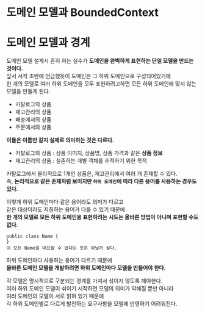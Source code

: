 도메인 모델과 BoundedContext     
==============================    
# 도메인 모델과 경계     
도메인 모델 설계시 흔히 하는 실수가 **도메인을 완벽하게 표현하는 단일 모델을 만드는 것이다.**     
앞서 서적 초반에 언급했듯이 도메인은 그 하위 도메인으로 구성되어있기에      
한 개의 모델로 여러 하위 도메인을 모두 표현하려고하면 모든 하위 도메인에 맞지 않는 모델을 만들게 된다.      

* 카탈로그의 상품  
* 재고관리의 상품
* 배송에서의 상품
* 주문에서의 상품

**이들은 이름만 같지 실제로 의미하는 것은 다르다.**   

* 카탈로그의 상품 : 상품 이미지, 상품명, 상품 가격과 같은 **상품 정보**  
* 재고관리의 상품 : 실존하는 개별 객체를  추적하기 위한 목적   

카탈로그에서 물리적으로 1개인 상품은, 재고관리에서 여러 개 존재할 수 있다.        
즉, **논리적으로 같은 존재처럼 보이지만 `하위 도메인`에 따라 다른 용어를 사용하는 경우도 있다.**     

[]()    

이렇게 하위 도메인마다 같은 용어라도 의미가 다르고       
같은 대상이라도 지칭하는 용어가 다를 수 있기 때문에       
**한 개의 모델로 모든 하위 도메인을 표현하려는 시도는 올바른 방법이 아니며 표현할 수도 없다.**     
   
```
public class Name {
}
이 모든 Name을 대표할 수 없다는 뜻은 아닐까 싶다.   
```

하위 도메인마다 사용하는 용어가 다르기 때문에     
**올바른 도메인 모델을 개발하려면 하위 도메인마다 모델을 만들어야 한다.**       
        
각 모델은 명시적으로 구분되는 경계를 가져서 섞이지 않도록 해야한다.           
여러 하위 도메인 모델이 섞이기 시작하면 모델의 의미가 약해질 뿐만 아니라    
여러 도메인의 모델이 서로 얽혀 있기 때문에      
각 하위 도메인별로 다르게 발전하는 요구사항을 모델에 반영하기 어려워진다.               













